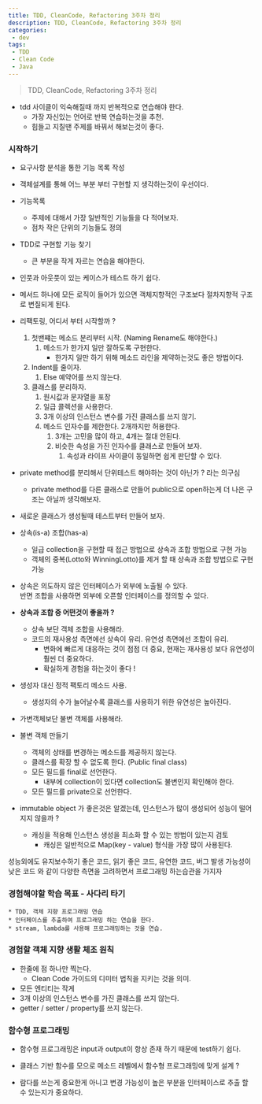 ```yaml
---
title: TDD, CleanCode, Refactoring 3주차 정리
description: TDD, CleanCode, Refactoring 3주차 정리
categories:
 - dev
tags:
 - TDD
 - Clean Code
 - Java
---
```

> TDD, CleanCode, Refactoring 3주차 정리

* tdd 사이클이 익숙해질때 까지 반복적으로 연습해야 한다.
	* 가장 자신있는 언어로 반복 연습하는것을 추천.
	* 힘들고 지칠땐 주제를 바꿔서 해보는것이 좋다.

### 시작하기
* 요구사항 분석을 통한 기능 목록 작성
* 객체설계를 통해 어느 부분 부터 구현할 지 생각하는것이 우선이다.

* 기능목록
	* 주제에 대해서 가장 일반적인 기능들을 다 적어보자.
	* 점차 작은 단위의 기능들도 정의

* TDD로 구현할 기능 찾기
	* 큰 부분을 작게 자르는 연습을 해야한다.

* 인풋과 아웃풋이 있는 케이스가 테스트 하기 쉽다.
* 메서드 하나에 모든 로직이 들어가 있으면 객체지향적인 구조보다 절차지향적 구조로 변질되게 된다.

* 리팩토링, 어디서 부터 시작할까 ?
	1. 첫밴쨰는 메소드 분리부터 시작. (Naming Rename도 해야한다.)
		1. 메소드가 한가지 일만 잘하도록 구현한다.
			* 한가지 일만 하기 위해 메소드 라인을 제약하는것도 좋은 방법이다.
	2. Indent를 줄이자.
		1. Else 예약어를 쓰지 않는다.
	3. 클래스를 분리하자.
		1. 원시값과 문자열을 포장
		2. 일급 콜렉션을 사용한다.
		3. 3개 이상의 인스턴스 변수를 가진 클래스를 쓰지 않기.
		4. 메소드 인자수를 제한한다. 2개까지만 허용한다.
			1. 3개는 고민을 많이 하고, 4개는 절대 안된다.
			2. 비슷한 속성을 가진 인자수를 클래스로 만들어 보자. 
				1. 속성과 라이프 사이클이 동일하면 쉽게 판단할 수 있다.
* private method를 분리해서 단위테스트 해야하는 것이 아닌가 ? 라는 의구심
	* private method를 다른 클래스로 만들어 public으로 open하는게 더 나은 구조는 아닐까 생각해보자.
* 새로운 클래스가 생성될때 테스트부터 만들어 보자.

* 상속(is-a) 조합(has-a)
	* 일급 collection을 구현할 때 접근 방법으로 상속과 조합 방법으로 구현 가능
	* 객체의 중복(Lotto와 WinningLotto)를 제거 할 때 상속과 조합 방법으로 구현 가능

* 상속은 의도하지 않은 인터페이스가 외부에 노출될 수 있다.  
반면 조합을 사용하면 외부에 오픈할 인터페이스를 정의할 수 있다.

* **상속과 조합 중 어떤것이 좋을까 ?**
	* 상속 보단 객체 조합을 사용해라.
	* 코드의 재사용성 측면에선 상속이 유리. 유연성 측면에선 조합이 유리.
		* 변화에 빠르게 대응하는 것이 점점 더 중요, 현재는 재사용성 보다 유연성이 훨씬 더 중요하다.
		* 확실하게 경험을 하는것이 좋다 !
* 생성자 대신 정적 팩토리 메소드 사용.
	* 생성자의 수가 늘어날수록 클래스를 사용하기 위한 유연성은 높아진다.
* 가변객체보단 불변 객체를 사용해라.
* 불변 객체 만들기
	* 객체의 상태를 변경하는 메소드를 제공하지 않는다.
	* 클래스를 확장 할 수 없도록 한다. (Public final class)
	* 모든 필드를 final로 선언한다.
		* 내부에 collection이 있다면 collection도 불변인지 확인해야 한다.
	* 모든 필드를 private으로 선언한다.
* immutable object 가 좋은것은 알겠는데, 인스턴스가 많이 생성되어 성능이 떨어지지 않을까 ?
	* 캐싱을 적용해 인스턴스 생성을 최소화 할 수 있는 방법이 있는지 검토
		* 캐싱은 일반적으로 Map(key - value) 형식을 가장 많이 사용된다.

성능외에도
유지보수하기 좋은 코드, 읽기 좋은 코드, 유연한 코드, 버그 발생 가능성이 낮은 코드 와 같이 다양한 측면을 고려하면서  프로그래밍 하는습관을 가지자

### 경험해야할 학습 목표 - 사다리 타기
	* TDD, 객체 지향 프로그래밍 연습
	* 인터페이스를 추출하여 프로그래밍 하는 연습을 한다.
	* stream, lambda를 사용해 프로그래밍하는 것을 연습.

### 경험할 객체 지향 생활 체조 원칙
* 한줄에 점 하나만  찍는다.
	* Clean Code 가이드의 디미터 법칙을 지키는 것을 의미.
* 모든 엔티티는 작게
* 3개 이상의 인스턴스 변수를 가진 클래스를 쓰지 않는다.
* getter / setter / property를 쓰지 않는다.

### 함수형 프로그래밍
* 함수형 프로그래밍은 input과 output이 항상 존재 하기 때문에 test하기 쉽다.

* 클래스 기반 함수를 모으로 메소드 레벨에서 함수형 프로그래밍에 맞게 설계 ?
* 람다를 쓰는게 중요한게 아니고 변경 가능성이 높은 부분을 인터페이스로 추출 할 수 있는지가 중요하다.